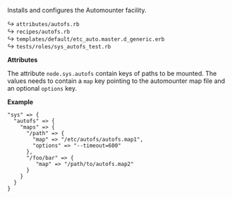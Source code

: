 Installs and configures the Automounter facility.

↪ `attributes/autofs.rb`  
↪ `recipes/autofs.rb`  
↪ `templates/default/etc_auto.master.d_generic.erb`  
↪ `tests/roles/sys_autofs_test.rb`  

**Attributes**

The attribute `node.sys.autofs` contain keys of paths to be mounted. The values needs to contain a `map` key pointing to the automounter map file and an optional `options` key.

**Example**

    "sys" => {
      "autofs" => {
        "maps" => {
          "/path" => {
            "map" => "/etc/autofs/autofs.map1",
            "options" => "--timeout=600"
          },
          "/foo/bar" => {
             "map" => "/path/to/autofs.map2"
          }
        }
      }
    }

